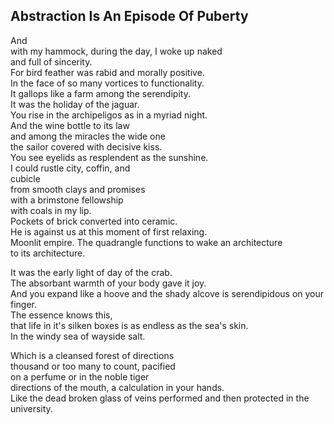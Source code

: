 Abstraction Is An Episode Of Puberty
------------------------------------
And  
with my hammock, during the day, I woke up naked  
and full of sincerity.  
For bird feather was rabid and morally positive.  
In the face of so many vortices to functionality.  
It gallops like a farm among the serendipity.  
It was the holiday of the jaguar.  
You rise in the archipeligos as in a myriad night.  
And the wine bottle to its law  
and among the miracles the wide one  
the sailor covered with decisive kiss.  
You see eyelids as resplendent as the sunshine.  
I could rustle city, coffin, and  
cubicle  
from smooth clays and promises  
with a brimstone fellowship  
with coals in my lip.  
Pockets of brick converted into ceramic.  
He is against us at this moment of first relaxing.  
Moonlit empire. The quadrangle functions to wake an architecture  
to its architecture.  
  
It was the early light of day of the crab.  
The absorbant warmth of your body gave it joy.  
And you expand like a hoove and the shady alcove is serendipidous on your finger.  
The essence knows this,  
that life in it's silken boxes is as endless as the sea's skin.  
In the windy sea of wayside salt.  
  
Which is a cleansed forest of directions  
thousand or too many to count, pacified  
on a perfume or in the noble tiger  
directions of the mouth, a calculation in your hands.  
Like the dead broken glass of veins performed and then protected in the university.  
